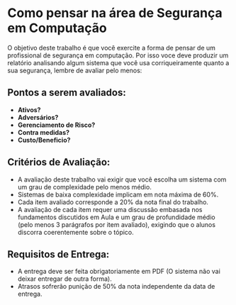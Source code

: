 # Como pensar na área de Segurança em Computação

O objetivo deste trabalho é que você exercite a forma de pensar de um profissional de segurança em computação. Por isso voce deve produzir um relatório analisando algum sistema que você usa corriqueiramente quanto a sua segurança, lembre de avaliar pelo menos:

## Pontos a serem avaliados:
- **Ativos?**
- **Adversários?**
- **Gerenciamento de Risco?**
- **Contra medidas?**
- **Custo/Beneficio?**

## Critérios de Avaliação:
- A avaliação deste trabalho vai exigir que você escolha um sistema com um grau de complexidade pelo menos médio.
- Sistemas de baixa complexidade implicam em nota máxima de 60%.
- Cada item avaliado corresponde a 20% da nota final do trabalho.
- A avaliação de cada item requer uma discussão embasada nos fundamentos discutidos em Aula e um grau de profundidade médio (pelo menos 3 parágrafos por item avaliado), exigindo que o alunos discorra coerentemente sobre o tópico.

## Requisitos de Entrega:
- A entrega deve ser feita obrigatoriamente em PDF (O sistema não vai deixar entregar de outra forma).
- Atrasos sofrerão punição de 50% da nota independente da data de entrega. 